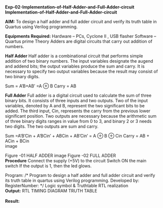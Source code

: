 **Exp-02-Implementation-of-Half-Adder-and-Full-Adder-circuit
<br>Implementation-of-Half-Adder-and-Full-Adder-circuit**

**AIM:** To design a half adder and full adder circuit and verify its truth table in Quartus using Verilog programming.

**Equipments Required:**
Hardware – PCs, Cyclone II , USB flasher Software – Quartus prime Theory Adders are digital circuits that carry out addition of numbers.

**Half Adder**
Half adder is a combinational circuit that performs simple addition of two binary numbers. The input variables designate the augend and addend bits; the output variables produce the sum and carry. It is necessary to specify two output variables because the result may consist of two binary digits.

Sum = A’B+AB’ =A ⊕ B Carry = AB

**Full Adder**
Full adder is a digital circuit used to calculate the sum of three binary bits. It consists of three inputs and two outputs. Two of the input variables, denoted by A and B, represent the two significant bits to be added. The third input, Cin, represents the carry from the previous lower significant position. Two outputs are necessary because the arithmetic sum of three binary digits ranges in value from 0 to 3, and binary 2 or 3 needs two digits. The two outputs are sum and carry.

Sum =A’B’Cin + A’BCin’ + ABCin + AB’Cin’ = A ⊕ B ⊕ Cin Carry = AB + ACin + BCin
<br>
image

Figure -01 HALF ADDER
image
[](https://github.com/yuvasri2005/adder/blob/9603fdd8371577f83708957614ed107ccddf17d1/Images/163552057-b3547877-6d07-45b4-b7e0-bcfebfad9e1d.png) 
Figure -02 FULL ADDER
<br>
**Procedure**
Connect the supply (+5V) to the circuit Switch ON the main switch If the output is 1, then the led glows.

Program: /* Program to design a half adder and full adder circuit and verify its truth table in quartus using Verilog programming. Developed by: RegisterNumber:
*/ Logic symbol & Truthtable RTL realization
<br>
**Output:**
RTL
TIMING DIAGRAM
TRUTH TABLE
<br><br>
**Result:**
